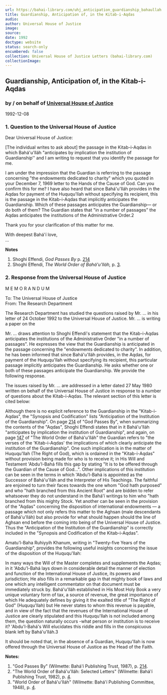 ```yaml
---
url: https://bahai-library.com/uhj_anticipation_guardianship_bahaullah
title: Guardianship, Anticipation of, in the Kitab-i-Aqdas
audio: 
author: Universal House of Justice
image: 
source: 
date: 1992
doctype: website
status: search-only
encumbered: false
collection: Universal House of Justice Letters (bahai-library.com)
collectionImage: 
---
```



## Guardianship, Anticipation of, in the Kitab-i-Aqdas

### by / on behalf of [Universal House of Justice](https://bahai-library.com/author/Universal+House+of+Justice)

1992-12-08


### 1\. Question to the Universal House of Justice

Dear Universal House of Justice:

\[The individual writes to ask about\] the passage in the Kitab-i-Aqdas in which Bahá'u'lláh "anticipates by implication the institution of Guardianship'' and I am writing to request that you identify the passage for me.

I am under the impression that the Guardian is referring to the passage concerning "the endowments dedicated to charity" which you quoted in your December 7, 1969 letter to the Hands of the Cause of God. Can you confirm this for me? I have also heard that since Bahá'u'lláh provides in the Aqdas for payment of the Huququ'llah without specifying its recipient, this is the passage in the Kitab-i-Aqdas that implicitly anticipates the Guardianship. Which of these passages anticipates the Guardianship— or do both of them? The Guardian states that "in a number of passages" the Aqdas anticipates the institutions of the Administrative Order.2

Thank you for your clarification of this matter for me.

With deepest Bahá'í love,  
...

**Notes**

1.  Shoghi Effendi, _God Passes By_ p. [214](http://bahai-library.com/writings/shoghieffendi/gpb/gpball.html#214)
2.  Shoghi Effendi, _The World Order of Bahá'u'lláh,_ p. [3](http://bahai-library.com/writings/shoghieffendi/wob/woball.html#3).

### 2\. Response from the Universal House of Justice

M E M O R A N D U M

To: The Universal House of Justice    
From: The Research Department

The Research Department has studied the questions raised by Mr. ... in his letter of 24 October 1992 to the Universal House of Justice. Mr. ... is writing a paper on the

Mr. ... draws attention to Shoghi Effendi's statement that the Kitab-i-Aqdas anticipates the institutions of the Administrative Order "in a number of passages". He expresses the view that the Guardianship is anticipated in the passage concerning the "endowments dedicated to charity". In addition, he has been informed that since Bahá'u'lláh provides, in the Aqdas, for payment of the Huququ'llah without specifying its recipient, this particular passage implicitly anticipates the Guardianship. He asks whether one or both of these passages anticipate the Guardianship. We provide the following response.

The issues raised by Mr. ... are addressed in a letter dated 27 May 1980 written on behalf of the Universal House of Justice in response to a number of questions about the Kitab-i-Aqdas. The relevant section of this letter is cited below:

Although there is no explicit reference to the Guardianship in the "Kitab-i-Aqdas", the "Synopsis and Codification" lists "Anticipation of the Institution of the Guardianship". On page [214](http://bahai-library.com/writings/shoghieffendi/gpb/gpball.html#214) of "God Passes By", when summarizing the contents of the "Aqdas", Shoghi Effendi states that in it Bahá'u'lláh "anticipates by implication the institution of Guardianship", and again, on page [147](http://bahai-library.com/writings/shoghieffendi/wob/woball.html#147) of "The World Order of Bahá'u'lláh" the Guardian refers to "the verses of the 'Kitab-i-Aqdas' the implications of which clearly anticipate the institution of the Guardianship". One such implication is in the matter of Huququ'llah (The Right of God), which is ordained in the "Kitab-i-Aqdas" without provision being made for who is to receive it; in His Will and Testament 'Abdu'l-Bahá fills this gap by stating "It is to be offered through the Guardian of the Cause of God...". Other implications of this institution can be seen in the terms in which 'Abdu'l-Bahá is appointed as the Successor of Bahá'u'lláh and the Interpreter of His Teachings. The faithful are enjoined to turn their faces towards the one whom "God hath purposed" and who "hath branched from this Ancient Root" and are bidden to refer whatsoever they do not understand in the Bahá'í writings to him who "hath branched from this mighty Stock. Yet another can be seen in the provision of the "Aqdas" concerning the disposition of international endowments — a passage which not only refers this matter to the Aghsan (male descendants of Bahá'u'lláh) but also provide for what should happen should the line of Aghsan end before the coming into being of the Universal House of Justice. Thus the "Anticipation of the Institution of the Guardianship" is correctly included in the "Synopsis and Codification of the Kitab-i-Aqdas".

Amatu'l-Baha Ruhiyyih Khanum, writing in "Twenty-five Years of the Guardianship", provides the following useful insights concerning the issue of the disposition of the Huququ'llah:

In many ways the Will of the Master completes and supplements the Aqdas; in it 'Abdu'l-Bahá lays down in considerable detail the manner of election and function of the International House of Justice, its powers and jurisdiction; He also fills in a remarkable gap in that mighty book of laws and one which any intelligent commentator on that document must be immediately struck by. Bahá'u'lláh established in His Most Holy Book a very unique voluntary form of tax, a source of revenue, the great importance of which He adequately defines by giving it the exalted title of "The Right of God" (Huququ'llah) but He never states to whom this revenue is payable, and in view of the fact that the revenues of the International House of Justice are clearly stipulated and this Huququ'llah is not included among them, the question naturally occurs -what person or institution is to receive it? 'Abdu'l-Bahá's Will elucidates this riddle and fills in the conspicuous blank left by Bahá'u'lláh.3

It should be noted that, in the absence of a Guardian, Huququ'llah is now offered through the Universal House of Justice as the Head of the Faith.

**Notes:**

1.  "God Passes By" (Wilmette: Bahá'í Publishing Trust, 1987), p. [214](http://bahai-library.com/writings/shoghieffendi/gpb/gpball.html#214).
2.  "The World Order of Bahá'u'lláh: Selected Letters" (Wilmette: Bahá'í Publishing Trust, 1982), p. [4](http://bahai-library.com/writings/shoghieffendi/wob/woball.html#4).
3.  "World Order of Bahá'u'lláh" (Wilmette: Bahá'í Publishing Committee, 1948), p. [4](http://bahai-library.com/writings/shoghieffendi/wob/woball.html#4).